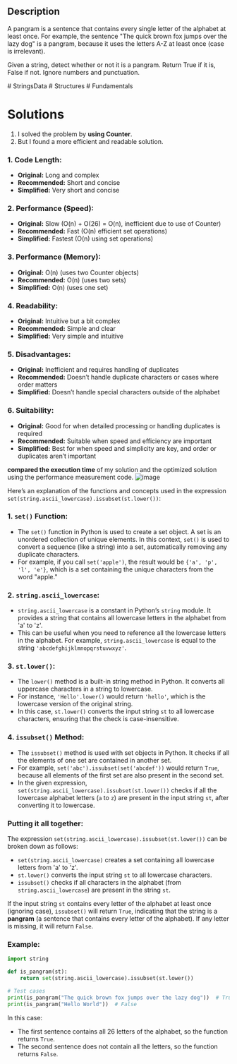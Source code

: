 ## Description

A pangram is a sentence that contains every single letter of the alphabet at least once. For example, the sentence "The quick brown fox jumps over the lazy dog" is a pangram, because it uses the letters A-Z at least once (case is irrelevant).

Given a string, detect whether or not it is a pangram. Return True if it is, False if not. Ignore numbers and punctuation.

\# StringsData \# Structures \# Fundamentals

# Solutions
1. I solved the problem by **using Counter**.
2. But I found a more efficient and readable solution.

### 1. **Code Length:**
- **Original:** Long and complex
- **Recommended:** Short and concise
- **Simplified:** Very short and concise

### 2. **Performance (Speed):**
- **Original:** Slow (O(n) + O(26) = O(n), inefficient due to use of Counter)
- **Recommended:** Fast (O(n) efficient set operations)
- **Simplified:** Fastest (O(n) using set operations)

### 3. **Performance (Memory):**
- **Original:** O(n) (uses two Counter objects)
- **Recommended:** O(n) (uses two sets)
- **Simplified:** O(n) (uses one set)

### 4. **Readability:**
- **Original:** Intuitive but a bit complex
- **Recommended:** Simple and clear
- **Simplified:** Very simple and intuitive

### 5. **Disadvantages:**
- **Original:** Inefficient and requires handling of duplicates
- **Recommended:** Doesn’t handle duplicate characters or cases where order matters
- **Simplified:** Doesn’t handle special characters outside of the alphabet

### 6. **Suitability:**
- **Original:** Good for when detailed processing or handling duplicates is required
- **Recommended:** Suitable when speed and efficiency are important
- **Simplified:** Best for when speed and simplicity are key, and order or duplicates aren’t important

**compared the execution time** of my solution and the optimized solution using the performance measurement code.
![image](https://github.com/user-attachments/assets/9797fcb3-8011-44b3-b4bb-aeca614c1e1a)

Here’s an explanation of the functions and concepts used in the expression `set(string.ascii_lowercase).issubset(st.lower())`:

### 1. **`set()` Function:**
   - The `set()` function in Python is used to create a set object. A set is an unordered collection of unique elements. In this context, `set()` is used to convert a sequence (like a string) into a set, automatically removing any duplicate characters.
   - For example, if you call `set('apple')`, the result would be `{'a', 'p', 'l', 'e'}`, which is a set containing the unique characters from the word "apple."

### 2. **`string.ascii_lowercase`:**
   - `string.ascii_lowercase` is a constant in Python’s `string` module. It provides a string that contains all lowercase letters in the alphabet from 'a' to 'z'.
   - This can be useful when you need to reference all the lowercase letters in the alphabet. For example, `string.ascii_lowercase` is equal to the string `'abcdefghijklmnopqrstuvwxyz'`.

### 3. **`st.lower()`:**
   - The `lower()` method is a built-in string method in Python. It converts all uppercase characters in a string to lowercase.
   - For instance, `'Hello'.lower()` would return `'hello'`, which is the lowercase version of the original string.
   - In this case, `st.lower()` converts the input string `st` to all lowercase characters, ensuring that the check is case-insensitive.

### 4. **`issubset()` Method:**
   - The `issubset()` method is used with set objects in Python. It checks if all the elements of one set are contained in another set.
   - For example, `set('abc').issubset(set('abcdef'))` would return `True`, because all elements of the first set are also present in the second set.
   - In the given expression, `set(string.ascii_lowercase).issubset(st.lower())` checks if all the lowercase alphabet letters (`a` to `z`) are present in the input string `st`, after converting it to lowercase.

### Putting it all together:

The expression `set(string.ascii_lowercase).issubset(st.lower())` can be broken down as follows:
- `set(string.ascii_lowercase)` creates a set containing all lowercase letters from 'a' to 'z'.
- `st.lower()` converts the input string `st` to all lowercase characters.
- `issubset()` checks if all characters in the alphabet (from `string.ascii_lowercase`) are present in the string `st`.

If the input string `st` contains every letter of the alphabet at least once (ignoring case), `issubset()` will return `True`, indicating that the string is a **pangram** (a sentence that contains every letter of the alphabet). If any letter is missing, it will return `False`.

### Example:

```python
import string

def is_pangram(st):
    return set(string.ascii_lowercase).issubset(st.lower())

# Test cases
print(is_pangram("The quick brown fox jumps over the lazy dog"))  # True
print(is_pangram("Hello World"))  # False
```

In this case:
- The first sentence contains all 26 letters of the alphabet, so the function returns `True`.
- The second sentence does not contain all the letters, so the function returns `False`.
